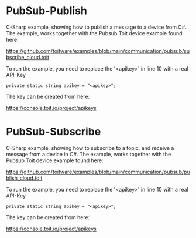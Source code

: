 # PubSub-Publish

C-Sharp example, showing how to publish a message to a device from C#.
The example, works together with the Pubsub Toit device example found here:

https://github.com/toitware/examples/blob/main/communication/pubsub/subscribe_cloud.toit

To run the example, you need to replace the '\<apikey\>' in line 10 with a real API-Key

```
private static string apikey = "<apikey>";
```

The key can be created from here:

https://console.toit.io/project/apikeys

# PubSub-Subscribe

C-Sharp example, showing how to subscribe to a topic, and receive a message from a device in C#.
The example, works together with the Pubsub Toit device example found here:

https://github.com/toitware/examples/blob/main/communication/pubsub/publish_cloud.toit

To run the example, you need to replace the '\<apikey\>' in line 10 with a real API-Key

```
private static string apikey = "<apikey>";
```

The key can be created from here:

https://console.toit.io/project/apikeys

